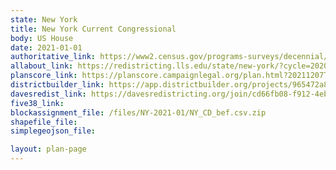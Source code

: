 ```yaml
---
state: New York
title: New York Current Congressional
body: US House
date: 2021-01-01
authoritative_link: https://www2.census.gov/programs-surveys/decennial/2020/data/01-Redistricting_File--PL_94-171/New_York/
allabout_link: https://redistricting.lls.edu/state/new-york/?cycle=2020&level=Congress&startdate=2021-11-12
planscore_link: https://planscore.campaignlegal.org/plan.html?20211207T210521.747211017Z
districtbuilder_link: https://app.districtbuilder.org/projects/965472a8-66d2-4243-b43d-7d10ca991735
davesredist_link: https://davesredistricting.org/join/cd66fb08-f912-4eb0-a74f-23d1720400d1
five38_link:
blockassignment_file: /files/NY-2021-01/NY_CD_bef.csv.zip
shapefile_file:
simplegeojson_file:

layout: plan-page
---
```

